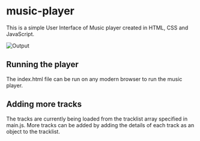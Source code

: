 # music-player
This is a simple User Interface of Music player created in HTML, CSS and JavaScript.

![Output](/output/html-css.png)

## Running the player

The index.html file can be run on any modern browser to run the music player.

## Adding more tracks

The tracks are currently being loaded from the tracklist array specified in main.js. More tracks can be added by adding the details of each track as an object to the tracklist.   